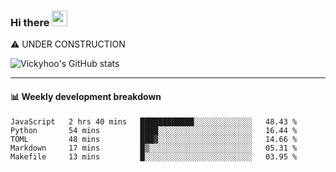 ### Hi there <a href="https://www.gautamkrishnar.com/"><img src="https://media.giphy.com/media/hvRJCLFzcasrR4ia7z/giphy.gif" width="25px"></a>
⚠️ UNDER CONSTRUCTION

![Vickyhoo's GitHub stats](https://github-readme-stats.vercel.app/api?username=vickyhoo&theme=react&show_icons=true)

---

#### :bar_chart: Weekly development breakdown

<!--START_SECTION:waka-->
```text
JavaScript   2 hrs 40 mins   ████████████░░░░░░░░░░░░░   48.43 % 
Python       54 mins         ████░░░░░░░░░░░░░░░░░░░░░   16.44 % 
TOML         48 mins         ███▓░░░░░░░░░░░░░░░░░░░░░   14.66 % 
Markdown     17 mins         █▒░░░░░░░░░░░░░░░░░░░░░░░   05.31 % 
Makefile     13 mins         █░░░░░░░░░░░░░░░░░░░░░░░░   03.95 % 
```
<!--END_SECTION:waka-->


<!--
**vickyhoo/vickyhoo** is a ✨ _special_ ✨ repository because its `README.md` (this file) appears on your GitHub profile.

Here are some ideas to get you started:

- 🔭 I’m currently working on ...
- 🌱 I’m currently learning ...
- 👯 I’m looking to collaborate on ...
- 🤔 I’m looking for help with ...
- 💬 Ask me about ...
- 📫 How to reach me: ...
- 😄 Pronouns: ...
- ⚡ Fun fact: ...
-->
